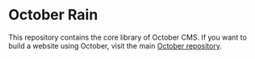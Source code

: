 October Rain
=======

This repository contains the core library of October CMS. If you want to build a website using October, visit the main [October repository](http://github.com/octobercms/october).
